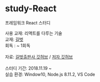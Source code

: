 # study-React
프레임워크 React 스터디

사용 교재: 리액트를 다루는 기술
<br>
교재: [길벗](http://www.gilbut.co.kr/)
<br>
회독 : ~ 1회독
<br><br>
자료: [길벗출판사 깃허브](http://github.com/gilbutITbook/006946) / [저자 깃허브](https://github.com/velopert/learning-react)
<br><br>
스터디 기간: 2018.11.19 ~ 
<br>
실습 환경: Window10, Node.js 8.11.2, VS Code
